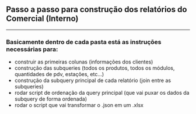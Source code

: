 ## Passo a passo para construção dos relatórios do Comercial (Interno)
---

### Basicamente dentro de cada pasta está as instruções necessárias para:

- construir as primeiras colunas (informações dos clientes)
- construção das subqueries (todos os produtos, todos os módulos, quantidades de pdv, estações, etc...)
- construção da subquery principal de cada relatório (join entre as subqueries)
- rodar script de ordenação da query principal (que vai puxar os dados da subquery de forma ordenada)
- rodar o script que vai transformar o .json em um .xlsx

